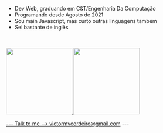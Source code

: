 <ul>
  <li>Dev Web, graduando em C&T/Engenharia Da Computação</li>
  <li>Programando desde Agosto de 2021</li>
  <li>Sou main Javascript, mas curto outras linguagens também</li>
  <li>Sei bastante de inglês</li>
</ul>

<br>
<br>

<div>
<a href="https://github.com/alphachief13">
<img loading="lazy" height="180em" src="https://github-readme-stats.vercel.app/api/top-langs/?username=alphachief13&layout=compact&langs_count=7&theme=dracula"/>
<img loading="lazy" height="180em" src="https://github-readme-stats.vercel.app/api?username=alphachief13&show_icons=true&theme=dracula&include_all_commits=true&count_private=true"/>
</div>
  
--- Talk to me -->  victormvcordeiro@gmail.com ---
